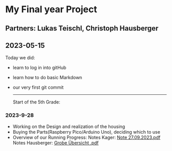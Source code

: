 # My Final year Project 
## Partners: Lukas Teischl, Christoph Hausberger
## 2023-05-15

Today we did: 

- learn to log in into gitHub
- learn how to do basic Markdown
- our very first git commit






  ---
  Start of the 5th Grade:


### 2023-9-28

- Working on the Design and realization of the housing
- Buying the Parts(Raspberry Pico/Arduino Uno), deciding which to use
- Overview of our Running Progress: 
Notes Kager:  [Note 27.09.2023.pdf](https://github.com/VHelios/PBE/files/12746740/Note.27.09.2023.pdf)
Notes Hausberger:  [Grobe Übersicht .pdf](https://github.com/VHelios/Diploma/files/12802690/Grobe.Ubersicht.pdf)


